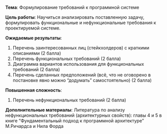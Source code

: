 **Тема**: Формулирование требований к программной системе

**Цель работы**: Научиться анализировать поставленную задачу, формулировать функциональные и нефункциональные требования к проектируемой системе.

**Ожидаемые результаты**:
1.	Перечень заинтересованных лиц (стейкхолдеров) с краткими описаниями (2 балла)
2.	Перечень функциональных требований (2 балла)
3.	Диаграмма вариантов использования для функциональных требований (2 балла)
4.	Перечень сделанных предположений (всё, что не оговорено в постановке явно можно “додумать” самостоятельно) (2 балла)

**Повышенная сложность**:
1.	Перечень нефункциональных требований (2 балла)

**Дополнительные материалы**:
Литература по анализу нефункциональных требований (архитектурных свойств): главы 4 и 5 в книге “Фундаментальный подход к программной архитектуре” М.Ричардса и Нила Форда
